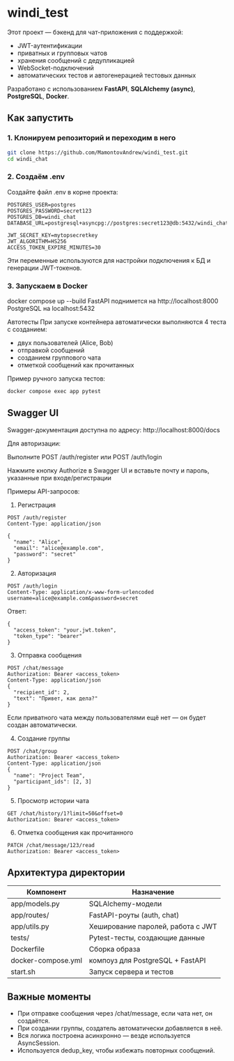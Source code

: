 # windi_test

Этот проект — бэкенд для чат-приложения с поддержкой:

- JWT-аутентификации
- приватных и групповых чатов
- хранения сообщений с дедупликацией
- WebSocket-подключений
- автоматических тестов и автогенерацией тестовых данных

Разработано с использованием **FastAPI**, **SQLAlchemy (async)**, **PostgreSQL**, **Docker**.

## Как запустить

### 1. Клонируем репозиторий и переходим в него

```bash
git clone https://github.com/MamontovAndrew/windi_test.git
cd windi_chat
```
### 2. Создаём .env
Создайте файл .env в корне проекта:
```text
POSTGRES_USER=postgres
POSTGRES_PASSWORD=secret123
POSTGRES_DB=windi_chat
DATABASE_URL=postgresql+asyncpg://postgres:secret123@db:5432/windi_chat

JWT_SECRET_KEY=mytopsecretkey
JWT_ALGORITHM=HS256
ACCESS_TOKEN_EXPIRE_MINUTES=30
```
Эти переменные используются для настройки подключения к БД и генерации JWT-токенов.

### 3. Запускаем в Docker
docker compose up --build
FastAPI поднимется на http://localhost:8000
PostgreSQL на localhost:5432

Автотесты
При запуске контейнера автоматически выполняются 4 теста с созданием:
- двух пользователей (Alice, Bob)
- отправкой сообщений
- созданием группового чата
- отметкой сообщений как прочитанных


Пример ручного запуска тестов:
```bash
docker compose exec app pytest
```

## Swagger UI
Swagger-документация доступна по адресу:
http://localhost:8000/docs

Для авторизации:

Выполните POST /auth/register или POST /auth/login

Нажмите кнопку Authorize в Swagger UI и вставьте почту и пароль, указанные при входе/регистрации


Примеры API-запросов:

1. Регистрация
```text
POST /auth/register
Content-Type: application/json

{
  "name": "Alice",
  "email": "alice@example.com",
  "password": "secret"
}
```

2. Авторизация
```text
POST /auth/login
Content-Type: application/x-www-form-urlencoded
username=alice@example.com&password=secret
```
Ответ:
```text
{
  "access_token": "your.jwt.token",
  "token_type": "bearer"
}
```

3. Отправка сообщения
```text
POST /chat/message
Authorization: Bearer <access_token>
Content-Type: application/json
{
  "recipient_id": 2,
  "text": "Привет, как дела?"
}
```
Если приватного чата между пользователями ещё нет — он будет создан автоматически.

4. Создание группы
```text
POST /chat/group
Authorization: Bearer <access_token>
Content-Type: application/json
{
  "name": "Project Team",
  "participant_ids": [2, 3]
}
```

5. Просмотр истории чата
```text
GET /chat/history/1?limit=50&offset=0
Authorization: Bearer <access_token>
```

6. Отметка сообщения как прочитанного
```text
PATCH /chat/message/123/read
Authorization: Bearer <access_token>
```

## Архитектура директории
|Компонент|Назначение|
|---------|----------|
|app/models.py|SQLAlchemy-модели|
|app/routes/|FastAPI-роуты (auth, chat)|
|app/utils.py|Хеширование паролей, работа с JWT|
|tests/|Pytest-тесты, создающие данные|
|Dockerfile|Сборка образа|
|docker-compose.yml|компоуз для PostgreSQL + FastAPI|
|start.sh|Запуск сервера и тестов|

## Важные моменты
- При отправке сообщения через /chat/message, если чата нет, он создаётся.
- При создании группы, создатель автоматически добавляется в неё.
- Вся логика построена асинхронно — везде используется AsyncSession.
- Используется dedup_key, чтобы избежать повторных сообщений.
